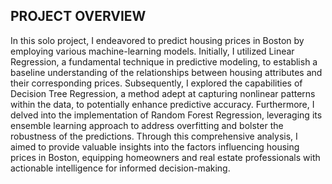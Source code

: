 
## PROJECT OVERVIEW
In this solo project, I endeavored to predict housing prices in Boston by employing various machine-learning models. Initially, I utilized Linear Regression, a fundamental technique in predictive modeling, 
to establish a baseline understanding of the relationships between housing attributes and their corresponding prices. Subsequently, I explored the capabilities of Decision Tree Regression, a method adept at 
capturing nonlinear patterns within the data, to potentially enhance predictive accuracy. Furthermore, I delved into the implementation of Random Forest Regression, leveraging its ensemble learning approach to 
address overfitting and bolster the robustness of the predictions. Through this comprehensive analysis, I aimed to provide valuable insights into the factors influencing housing prices in Boston, equipping homeowners 
and real estate professionals with actionable intelligence for informed decision-making.
